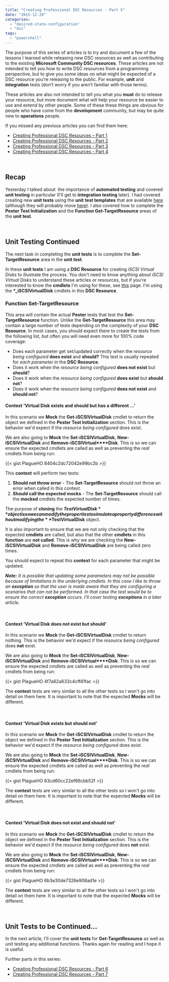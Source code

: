 ```yaml
---
title: "Creating Professional DSC Resources - Part 5"
date: "2015-12-20"
categories:
  - "desired-state-configuration"
  - "dsc"
tags:
  - "powershell"
---
```


The purpose of this series of articles is to try and document a few of the lessons I learned while releasing new DSC resources as well as contributing to the existing **Microsoft Community DSC resources**. These articles are not intended to tell you how to write DSC resources from a programming perspective, but to give you some ideas on what might be expected of a DSC resource you’re releasing to the public. For example, **unit** and **integration** tests (don’t worry if you aren’t familiar with those terms).

These articles are also not intended to tell you what you **must** do to release your resource, but more document what will help your resource be easier to use and extend by other people. Some of these these things are obvious for people who have come from the **development** community, but may be quite new to **operations** people.

If you missed any previous articles you can find them here:

- [Creating Professional DSC Resources – Part 1](https://dscottraynsford.wordpress.com/2015/12/14/creating-professional-dsc-resources-part-1/)
- [Creating Professional DSC Resources - Part 2](https://dscottraynsford.wordpress.com/2015/12/14/creating-professional-dsc-resoures-part-2/)
- [Creating Professional DSC Resources - Part 3](https://dscottraynsford.wordpress.com/2015/12/16/creating-professional-dsc-resources-part-3/)
- [Creating Professional DSC Resources - Part 4](https://dscottraynsford.wordpress.com/2015/12/18/creating-professional-dsc-resources-part-4/)

 

## Recap

Yesterday I talked about  the importance of **automated testing** and covered **unit testing** in particular (I'll get to **integration testing** later). I had covered creating new **unit tests** using the **unit** **test templates** that are available [here](https://github.com/PowerShell/xNetworking/tree/dev/Templates) (although they will probably move [here](https://github.com/PowerShell/DscResources)). I also covered how to complete the **Pester Test Initialization** and the **Function Get-TargetResource** areas of the **unit test**.

 

## Unit Testing Continued

The next task in completing the **unit tests** is to complete the **Set-TargetResource** area in the **unit test**.

In these **unit tests** I am using a **DSC Resource** for creating _iSCSI Virtual Disks_ to illustrate the process. You don't need to know anything about _iSCSI Virtual Disks_ to understand these articles or resources, but if you're interested to know the **cmdlets** I'm using for these, see [this](https://technet.microsoft.com/en-us/library/jj612803%28v=wps.630%29.aspx) page. I'm using the **\*\_iSCSIVirtualDisk** cmdlets in this **DSC Resource**.

### Function Set-TargetResource

This area will contain the actual **Pester** tests that test the **Set-TargetResource** function. Unlike the **Get-TargetResource** this area may contain a large number of tests depending on the complexity of your **DSC** **Resource**. In most cases, you should expect there to create the tests from the following list, but often you will need even more for 100% code coverage:

- Does each parameter get set/updated correctly when the _resource being configured_ **does exist** and **should?** This test is usually repeated for _each parameter_ in the **DSC Resource**.
- Does it work when the _resource being configured_ **does not exist** but **should**?
- Does it work when the _resource being configured_ **does exist** but **should not**?
- Does it work when the _resource being configured_ **does not exist** and **should not**?

#### Context 'Virtual Disk exists and should but has a different ...'

In this scenario we **Mock** the **Get-iSCSIVirtualDisk** cmdlet to return the object we defined in the **Pester Test Initialization** section. This is the behavior we'd expect if the _resource being configured_ does exist.

We are also going to **Mock** the **Set-iSCSIVirtualDisk**, **New-iSCSIVirtualDisk** and **Remove-iSCSIVirtual****Disk**. This is so we can ensure the expected cmdlets are called as well as preventing the _real_ cmdlets from being run:

{{< gist PlagueHO 8404c2dc72042e99bc2b >}}

This **context** will perform two tests:

1. **Should not throw error** - The **Set-TargetResource** should not throw an error when called in this context.
2. **Should call the expected mocks** - The **Set-TargetResource** should call the **mocked** cmdlets the expected number of times.

The purpose of **cloning** the **$TestVirtualDisk** object is so we can modify the properties to simulate a property difference without modifying the **$TestVirtualDisk** object.

It is also important to ensure that we are not only checking that the expected **cmdlets** are called, but also that the other **cmdlets** in this **function** are **not called**. This is why we are checking the **New-iSCSIVirtualDisk** and **Remove-iSCSIVirtualDisk** are being called zero times.

You should expect to repeat this **context** for each parameter that might be updated.

_**Note:** It is possible that updating some parameters may not be possible because of limitations in the underlying cmdlets. In this case I like to throw an **exception** so that the user is made aware that they are configuring a scenarios that can not be performed. In that case the test would be to ensure the correct **exception** occurs. I'll cover testing **exceptions** in a later article._

 

#### Context 'Virtual Disk does not exist but should'

In this scenario we **Mock** the **Get-iSCSIVirtualDisk** cmdlet to return nothing. This is the behavior we'd expect if the _resource being configured_ does **not** exist.

We are also going to **Mock** the **Set-iSCSIVirtualDisk**, **New-iSCSIVirtualDisk** and **Remove-iSCSIVirtual****Disk**. This is so we can ensure the expected cmdlets are called as well as preventing the _real_ cmdlets from being run:

{{< gist PlagueHO 4f7a62a633c4cff41fac >}}

The **context** tests are very similar to all the other tests so I won't go into detail on them here. It is important to note that the expected **Mocks** will be different.

 

#### Context 'Virtual Disk exists but should not'

In this scenario we **Mock** the **Get-iSCSIVirtualDisk** cmdlet to return the object we defined in the **Pester Test Initialization** section. This is the behavior we'd expect if the _resource being configured_ does exist.

We are also going to **Mock** the **Set-iSCSIVirtualDisk**, **New-iSCSIVirtualDisk** and **Remove-iSCSIVirtual****Disk**. This is so we can ensure the expected cmdlets are called as well as preventing the _real_ cmdlets from being run:

{{< gist PlagueHO 83cd60cc22ef66cbb52f >}}

The **context** tests are very similar to all the other tests so I won't go into detail on them here. It is important to note that the expected **Mocks** will be different.

 

#### Context 'Virtual Disk does not exist and should not'

In this scenario we **Mock** the **Get-iSCSIVirtualDisk** cmdlet to return the object we defined in the **Pester Test Initialization** section. This is the behavior we'd expect if the _resource being configured_ does **not** exist.

We are also going to **Mock** the **Set-iSCSIVirtualDisk**, **New-iSCSIVirtualDisk** and **Remove-iSCSIVirtual****Disk**. This is so we can ensure the expected cmdlets are called as well as preventing the _real_ cmdlets from being run:

{{< gist PlagueHO 6b3e30de7326e908ad1e >}}

The **context** tests are very similar to all the other tests so I won't go into detail on them here. It is important to note that the expected **Mocks** will be different.

 

## Unit Tests to be Continued...

In the next article, I'll cover the **unit tests** for **Get-TargetResource** as well as unit testing any additional functions. Thanks again for reading and I hope it is useful.

Further parts in this series:

- [Creating Professional DSC Resources - Part 6](https://dscottraynsford.wordpress.com/2015/12/23/creating-professional-dsc-resources-part-6/)
- [Creating Professional DSC Resources - Part 7](https://dscottraynsford.wordpress.com/2016/01/25/creating-professional-dsc-resources-part-7/)

